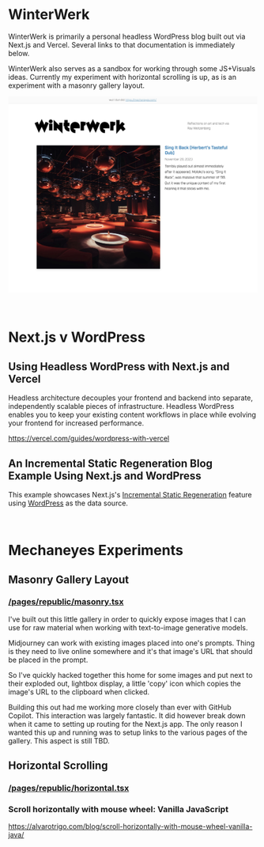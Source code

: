 # WinterWerk

WinterWerk is primarily a personal headless WordPress blog built out via Next.js and Vercel. Several links to that documentation is immediately below.

WinterWerk also serves as a sandbox for working through some JS+Visuals ideas. Currently my experiment with horizontal scrolling is up, as is an experiment with a masonry gallery layout.

![Homepage Hero](./screenshot.jpg "Homepage Hero")


<br>

# Next.js v WordPress

## Using Headless WordPress with Next.js and Vercel

Headless architecture decouples your frontend and backend into separate, independently scalable pieces of infrastructure. Headless WordPress enables you to keep your existing content workflows in place while evolving your frontend for increased performance.

https://vercel.com/guides/wordpress-with-vercel


## An Incremental Static Regeneration Blog Example Using Next.js and WordPress

This example showcases Next.js's [Incremental Static Regeneration](https://nextjs.org/docs/basic-features/data-fetching/incremental-static-regeneration) feature using [WordPress](https://wordpress.org) as the data source.

<br>


# Mechaneyes Experiments

## Masonry Gallery Layout

### [/pages/republic/masonry.tsx](/pages/republic/masonry.tsx)

I've built out this little gallery in order to quickly expose images that I can use for raw material when working with text-to-image generative models. 

Midjourney can work with existing images placed into one's prompts. Thing is they need to live online somewhere and it's that image's URL that should be placed in the prompt.

So I've quickly hacked together this home for some images and put next to their exploded out, lightbox display, a little 'copy' icon which copies the image's URL to the clipboard when clicked.

Building this out had me working more closely than ever with GitHub Copilot. This interaction was largely fantastic. It did however break down when it came to setting up routing for the Next.js app. The only reason I wanted this up and running was to setup links to the various pages of the gallery. This aspect is still TBD.


## Horizontal Scrolling

### [/pages/republic/horizontal.tsx](/pages/republic/horizontal.tsx)

### Scroll horizontally with mouse wheel: Vanilla JavaScript
https://alvarotrigo.com/blog/scroll-horizontally-with-mouse-wheel-vanilla-java/


<br>
